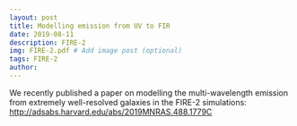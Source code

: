 ```yaml
---
layout: post
title: Modelling emission from UV to FIR
date: 2019-08-11
description: FIRE-2
img: FIRE-2.pdf # Add image post (optional)
tags: FIRE-2
author: 
---
```

We recently published a paper on modelling the multi-wavelength emission from extremely well-resolved galaxies in the FIRE-2 simulations: http://adsabs.harvard.edu/abs/2019MNRAS.488.1779C
